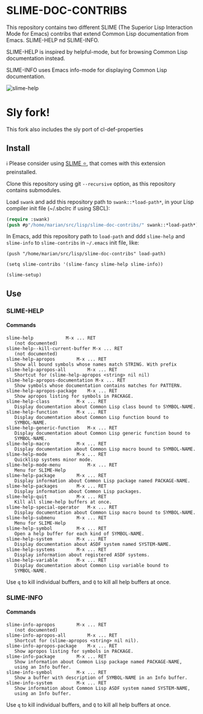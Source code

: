 # SLIME-DOC-CONTRIBS

This repository contains two different SLIME (The Superior Lisp Interaction Mode for Emacs) contribs that extend Common Lisp documentation from Emacs. SLIME-HELP nd SLIME-INFO.

SLIME-HELP is inspired by helpful-mode, but for browsing Common Lisp documentation instead.

SLIME-INFO uses Emacs info-mode for displaying Common Lisp documentation.

![slime-help](slime-help.png "slime-help screenshot")

# Sly fork!

This fork also includes the sly port of cl-def-properties

## Install

ℹ️ Please consider using [SLIME :star:](https://github.com/mmontone/slime-star), that comes with this extension preinstalled.

Clone this repository using git `--recursive` option, as this repository contains submodules.

Load `swank` and add this repository path to `swank::*load-path*`, in your Lisp compiler init file (~/.sbclrc if using SBCL):

```lisp
(require :swank)
(push #p"/home/marian/src/lisp/slime-doc-contribs/" swank::*load-path*)
```

In Emacs, add this repository path to `load-path` and ddd `slime-help` and `slime-info` to `slime-contribs` in `~/.emacs` init file, like:

```
(push "/home/marian/src/lisp/slime-doc-contribs" load-path)

(setq slime-contribs '(slime-fancy slime-help slime-info))

(slime-setup)
```

## Use

### SLIME-HELP

#### Commands

```
slime-help		      M-x ... RET
   (not documented)
slime-help--kill-current-buffer	M-x ... RET
   (not documented)
slime-help-apropos	      M-x ... RET
   Show all bound symbols whose names match STRING. With prefix
slime-help-apropos-all	      M-x ... RET
   Shortcut for (slime-help-apropos <string> nil nil)
slime-help-apropos-documentation M-x ... RET
   Show symbols whose documentation contains matches for PATTERN.
slime-help-apropos-package    M-x ... RET
   Show apropos listing for symbols in PACKAGE.
slime-help-class	      M-x ... RET
   Display documentation about Common Lisp class bound to SYMBOL-NAME.
slime-help-function	      M-x ... RET
   Display documentation about Common Lisp function bound to
   SYMBOL-NAME.
slime-help-generic-function   M-x ... RET
   Display documentation about Common Lisp generic function bound to
   SYMBOL-NAME.
slime-help-macro	      M-x ... RET
   Display documentation about Common Lisp macro bound to SYMBOL-NAME.
slime-help-mode		      M-x ... RET
   Quicklisp systems minor mode.
slime-help-mode-menu	      M-x ... RET
   Menu for SLIME-Help
slime-help-package	      M-x ... RET
   Display information about Common Lisp package named PACKAGE-NAME.
slime-help-packages	      M-x ... RET
   Display information about Common Lisp packages.
slime-help-quit		      M-x ... RET
   Kill all slime-help buffers at once.
slime-help-special-operator   M-x ... RET
   Display documentation about Common Lisp macro bound to SYMBOL-NAME.
slime-help-submenu	      M-x ... RET
   Menu for SLIME-Help
slime-help-symbol	      M-x ... RET
   Open a help buffer for each kind of SYMBOL-NAME.
slime-help-system	      M-x ... RET
   Display documentation about ASDF system named SYSTEM-NAME.
slime-help-systems	      M-x ... RET
   Display information about registered ASDF systems.
slime-help-variable	      M-x ... RET
   Display documentation about Common Lisp variable bound to
   SYMBOL-NAME.
```

Use `q` to kill individual buffers, and `Q` to kill all help buffers at once.

### SLIME-INFO

#### Commands

```
slime-info-apropos	      M-x ... RET
   (not documented)
slime-info-apropos-all	      M-x ... RET
   Shortcut for (slime-apropos <string> nil nil).
slime-info-apropos-package    M-x ... RET
   Show apropos listing for symbols in PACKAGE.
slime-info-package	      M-x ... RET
   Show information about Common Lisp package named PACKAGE-NAME,
   using an Info buffer.
slime-info-symbol	      M-x ... RET
   Show a buffer with description of SYMBOL-NAME in an Info buffer.
slime-info-system	      M-x ... RET
   Show information about Common Lisp ASDF system named SYSTEM-NAME,
   using an Info buffer.
```

Use `q` to kill individual buffers, and `Q` to kill all help buffers at once.
